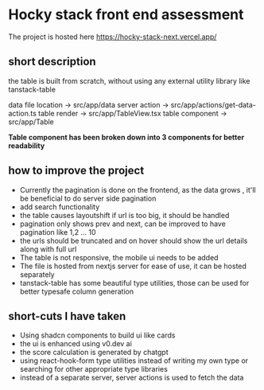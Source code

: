 # Hocky stack front end assessment

The project is hosted here https://hocky-stack-next.vercel.app/


## short description
the table is built from scratch, without using any external utility library like tanstack-table

data file location -> src/app/data
server action -> src/app/actions/get-data-action.ts
table render -> src/app/TableView.tsx
table component -> src/app/Table

**Table component has been broken down into 3 components for better readability**
## how to improve the project
* Currently the pagination is done on the frontend, as the data grows , it'll be beneficial to do server side pagination
* add search functionality
* the table causes layoutshift if url is too big, it should be handled
* pagination only shows prev and next, can be improved to have pagination like 1,2 ... 10
* the urls should be truncated and on hover should show the url details along with full url
* The table is not responsive, the mobile ui needs to be added
* The file is hosted from nextjs server for ease of use, it can be hosted separately
* tanstack-table has some beautiful type utilities, those can be used for better typesafe column generation

## short-cuts I have taken
* Using shadcn components to build ui like cards
* the ui is enhanced using v0.dev ai
* the score calculation is generated by chatgpt
* using react-hook-form type utilities instead of writing my own type or searching for other appropriate type libraries
* instead of a separate server, server actions is used to fetch the data

